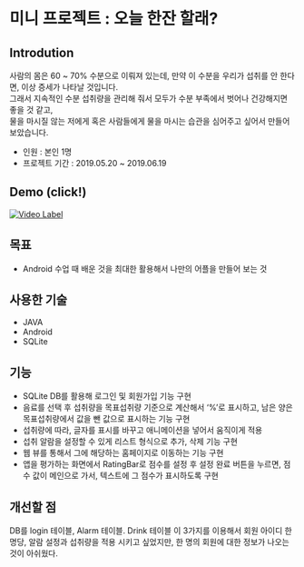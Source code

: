# 미니 프로젝트 : 오늘 한잔 할래?

## Introdution
사람의 몸은 60 ~ 70% 수분으로 이뤄져 있는데, 만약 이 수분을 우리가 섭취를 안 한다면, 이상 증세가 나타날 것입니다.<br/>
그래서 지속적인 수분 섭취량을 관리해 줘서 모두가 수분 부족에서 벗어나 건강해지면 좋을 것 같고,</br>
물을 마시질 않는 저에게 혹은 사람들에게 물을 마시는 습관을 심어주고 싶어서 만들어 보았습니다.
- 인원 : 본인 1명
- 프로젝트 기간 : 2019.05.20 ~ 2019.06.19

## Demo (click!)
[![Video Label](https://user-images.githubusercontent.com/47416686/93571597-a6c9a200-f9cf-11ea-95f0-e16640f0ec85.png)](https://www.youtube.com/watch?v=R1YNV8c7Gc0)


## 목표
- Android 수업 때 배운 것을 최대한 활용해서 나만의 어플을 만들어 보는 것


## 사용한 기술
- JAVA
- Android
- SQLite


## 기능
- SQLite DB를 활용해 로그인 및 회원가입 기능 구현
- 음료를 선택 후 섭취량을 목표섭취량 기준으로 계산해서 ‘%’로 표시하고, 남은 양은 목표섭취량에서 값을 뺀 값으로 표시하는 기능 구현
- 섭취량에 따라, 글자를 표시를 바꾸고 애니메이션을 넣어서 움직이게 적용
- 섭취 알람을 설정할 수 있게 리스트 형식으로 추가, 삭제 기능 구현 
- 웹 뷰를 통해서 그에 해당하는 홈페이지로 이동하는 기능 구현
- 앱을 평가하는 화면에서 RatingBar로 점수를 설정 후 설정 완료 버튼을 누르면, 점수 값이 메인으로 가서, 텍스트에 그 점수가 표시하도록 구현


## 개선할 점
DB를 login 테이블, Alarm 테이블. Drink 테이블 이 3가지를 이용해서 회원 아이디 한 명당,
알람 설정과 섭취량을 적용 시키고 싶었지만, 한 명의 회원에 대한 정보가 나오는 것이 아쉬웠다.
